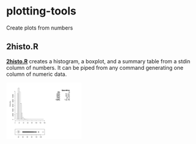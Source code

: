 plotting-tools
==========

Create plots from numbers

## **2histo.R** 

**[2histo.R](plotting-tools/2Histo.R)** creates a histogram, a boxplot, and a summary table from a stdin column of numbers. It can be piped from any command generating one column of numeric data.

<img src="pictures/2Histo.png?raw=true" alt="numbers to histo" style="width: 200px;"/>

